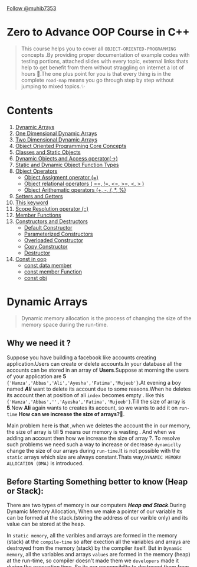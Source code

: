 <p align="center">
    <img src="/Some%20extra%20concepts/logo.jpg" style="height: 60vh; padding-left: 50vh;">
</p>

<!-- Place this tag where you want the button to render. -->

<a class="github-button" href="https://github.com/muhib7353" data-color-scheme="no-preference: light; light: light; dark: dark;" aria-label="Follow @muhib7353 on GitHub">Follow @muhib7353</a>

# Zero to Advance OOP Course in C++

> This course helps you to cover all `OBJECT-ORIENTED-PROGRAMMING` concepts .By providing proper documentation of example codes with testing portions, attached slides with every topic, external links thats help to get benefit from them without straggling on internet a lot of hours 🤔.The one plus point for you is that every thing is in the complete `road-map` means you go through step by step without jumping to mixed topics.✨

# Contents

1. [Dynamic Arrays](#dynamic-arrays)
2. [One Dimensional Dynamic Arrays](#one-dimensional-dynamic-arrays)
3. [Two Dimensional Dynamic Arrays](#two-dimensional-dynamic-arrays)
4. [Object Oriented Programming Core Concepts](#core-concepts)
5. [Classes and Static Objects](#classes-and-static-objects)
6. [Dynamic Objects and Access operator(->)](#dynamic-objects-and-access-operator)
7. [Static and Dynamic Object Function Types](#static-and-dynamic-object-function-types)
8. [Object Operators](#object-operators)
   - [Object Assigment operator (=)](#object-assignment-operater)
   - [Object relational operators ( ==, !=, <=, >=, <, > )](#object-relational-operaters)
   - [Object Arithematic operators (+, -, /, \*, %)](#object-arithematic-operators)
9. [Setters and Getters](#setters-and-getters)
10. [This keyword](#this-pointer-or-this-keyword-in-cpp)
11. [Scope Resolution operator (::)](#scope-resolution-operator)
12. [Member Functions](#member-functions)
13. [Constructors and Destructors](#constructors-and-destructors)
    - [Default Constructor]()
    - [Parameterized Constructors](#paramterized-constructor)
    - [Overloaded Constructor](#overloaded-constructor)
    - [Copy Constructor](#copy-constructor)
    - [Destructor](#destructors)
14. [Const in oop](#const-in-oop)
    - [const data member](#const-data-members)
    - [const member Function](#const-member-functions)
    - [const obj](#const-object)

# Dynamic Arrays

> Dynamic memory allocation is the process of changing the size of the memory space during the run-time.

## Why we need it ?

Suppose you have building a facebook like accounts creating application.Users can create or delete accounts.In your database all the accounts can be stored in an array of **Users**.Suppose
at morning the users of your application are **5** `{'Hamza','Abbas','Ali','Ayesha','Fatima','Mujeeb'}`.At evening a boy named **_Ali_** want to delete its account due to some reasons.When he deletes its account then at position of ali `index` becomes empty . like this `{'Hamza','Abbas','','Ayesha','Fatima','Mujeeb'}`.Till the size of array is **5**.Now **Ali** again wants to creates its account, so we wants to add it on `run-time` **How can we increase the size of arrays?🤔**.

Main problem here is that ,when we deletes the account the in our memory, the size of array is till **5** means our memory is wasting . And when we adding an account then how we increase the size of array ?. To resolve such problems we need such a way to increase or decrease `dynamiclly` change the size of our arrays during `run-time`.It is not possible with the `static` arrays which size are always constant.Thats way,`DYNAMIC MEMORY ALLOCATION (DMA)` is introduced.

## Before Starting Something better to know (Heap or Stack):

There are two types of memory in our computers **_Heap and Stack_**.During Dynamic Memory Allocation, When we make a pointer of our variable its can be formed at the stack.(storing the address of our varible only) and its value can be stored at the heap.

In `static memory`, all the varibles and arrays are formed in the memory (stack) at the `compile-time` so after exection all the variables and arrays are destroyed from the memory (stack) by the compiler itself.
But in `Dynamic memory`, all the variables and arrays `values` are formed in the memory (heap) at the run-time, so compiler doesn't made them we `developers` made it during the execuation time. So its our responsibilty to destroyed them from the memory after the completition of their tasks.Otherwise a problem named `memory-leakage` can be created and our program `crashes`.

One more important concept about the dynamic memory allocation.
In local functions we make a varaible and it goes out from the execuation stack after the calling .So we cannot use its value further more to to store its value we make a varaible on heap and ist pointer on the stack and return the pointer from the function and store its in to the main stack pointer varaible.Now your memory cannot be leakage.The main point is your pointer would never be became the dangling pointer. And your heap value can never be became without its pointer.

> Making a dynamic memory is called allocating the memory.
> Deleting a dynamic memory is called dellocating the memory.

## Dangling Pointer

A pointer whose is pointing to such memory in the haep which is not exist .

## One Dimensional Dynamic Arrays

**Firstly**, `allocating`, we make a pointer of our array at the stack that containes the address of the first element of our array.

<p align="center">
<img src="/Some%20extra%20concepts/codeSnaps/ptr.png" style="height: 40vh; padding-left: 50vh;">

 </p>

**Secondly**,we make a array at the heap by the `new` keyword.

<p align="center">
<img src="/Some%20extra%20concepts/codeSnaps/heap.png" style="height: 40vh; padding-left: 50vh;">

 </p>

**Thirdly**,perform your tasks.

<p align="center">
<img src="/Some%20extra%20concepts/codeSnaps/tasks.png" style="height: 50vh; padding-left: 50vh;">

 </p>

**At last**, `dellocating`, delete the array values at the heap by the `delete` keyword.And
make the pointer of our array `nullptr` so its pointing to nothing.

```cpp
#include <iostream>

using namespace std;

int main()
{
    int size = 5;
    int sum=0;

    //Allocating the memory
    int *arr = new int[size]{1,2,3,4,5};

    //sum of array
    for(int i=0;i<size;i++){
        sum+=arr[i];
    }
    cout<<"The sum of all the elements in the array is = "<<sum<<endl;

    //Delloacting the memory
    delete[] arr;
    arr = nullptr;

    return 0;
}
```

### How to change the size of our arrays at run-time ? or at execution time? How to increase or decrease the size of our arrays dynamically ? or at execution time?

**Firstly**, we made our array whose size we want to change dynamically.

<p align="center">
<img src="/Some%20extra%20concepts/codeSnaps/temp1.png" style="height: 40vh; padding-left: 50vh;">

 </p>

**Secondly**, we create an temp dyanmic 1D-Array.Whose size is the size thats we want after changing meanns `size+increaseNum` or `size+decreaseNum` .

<p align="center">
<img src="/Some%20extra%20concepts/codeSnaps/temp2.png" style="height: 40vh; padding-left: 50vh;">

 </p>

**Thirdly**, copy the array to tempArray.

<p align="center">
<img src="/Some%20extra%20concepts/codeSnaps/temp3.png" style="height: 50vh; padding-left: 50vh;">

 </p>

**At Last**, delete the array values from heap and mutate the array-pointer to the tempArray-pointer.And now you can mutate the size as `size+=num` (for-increaing) or `size-=num`(for-decreaing)

> Both our array and tempArray pointers in the stack pointing to the same changed tempArray values in the heap.

<p align="center">
<img src="/Some%20extra%20concepts/codeSnaps/temp4.png" style="height: 50vh; padding-left: 50vh;">

 </p>

**Now**,You can perform tasks, to the changed sized array ,after performing methods deallocate the aray and program happily finishes😊.(Problem-Solved,Hurray🥳)

```cpp
#include <iostream>
using namespace std;
int main()
{

    int size = 5;
    int *arr = new int[size]{1, 2, 3, 4, 5};

    int num;
    cout << "Enter the number how much size of array you wnat to cahnge :" << endl;
    cin >> num;

    int *temp = new int[size + num];
    for (int i = 0; i < size; i++)
    {
        temp[i] = arr[i];
    }

    //deleting the previous array
    delete[] arr;
    arr=temp;

    //giving values to increased indexs
    for(int i=size;i<size+num;i++){
        cin>>arr[i];
    }
    size+=num;

    delete[] arr;
    arr=nullptr;

    return 0;
}
```

# Boosted Material 1

- To Practice Questions Like ,insert,delete,shrink,add elements to the arrays dynamically
  see [1D-Arrays-Examples](</Object%20Oriented%20Programming/Step0_Dynamic%20Arrays/One%20Dimensional%20(1D)%20%20Dynamic%20Arrays/>)
- To Read more complexities about the dyanmic arrays read book pages from
  [LearnCpp](https://www.learncpp.com/cpp-tutorial/dynamic-memory-allocation-with-new-and-delete/)
- To get slides of dynamic memory [Dynamic Memory Allocation](/Some%20extra%20concepts/Slides/dynamicMemory.pdf)

## Two Dimensional Dynamic arrays

**Firtsly**, In Two Dimensional Dynamic arrays ,make an array of pointers (every element of array contaning the address of first element of each row of matrix) which is stored to the pointer in stack ,beacuse this pointer storing the address first pointer of array, so this pointer is the double pointer.

   <p align="center">
    <img src="/Some%20extra%20concepts/codeSnaps/2d-1.png" style="height: 40vh; padding-left: 50vh;">
 </p>
  **Secondly**, Make a new array on the heap (column) from the every element(single-pointer) of the pointers array,that conatain the address of the first element of it column on the stack.

   <p align="center">
    <img src="/Some%20extra%20concepts/codeSnaps/2d-2.png" style="height: 50vh; padding-left: 50vh;">
 </p>

**Thirdly**, Now our 2D-array is allocated.Now perform the all tasks on it.

   <p align="center">
    <img src="/Some%20extra%20concepts/codeSnaps/2d-3.png" style="height: 70vh; padding-left: 50vh;">
 </p>

**At Last**,Deallocate the firstly all the columns on the heap. Then delete the pointers array.
Then make the matrix pointer to null pointing to the nothing.

```cpp
#include <iostream>
using namespace std;
int main()
{
    int row = 3;
    int col = 3;

    int **matrix = new int *[row];
    for (int i = 0; i < row; i++)
    {
        matrix[i] = new int[col];
    }

    for (int i = 0; i < row; i++)
    {
        for (int j = 0; j < col; j++)
        {
            matrix[i][j] = (rand() % 10) + 1;
        }
    }

    for(int i=0;i<row;i++){
        delete[] matrix[i];
    }
    delete[] matrix;
    matrix=nullptr;

    return 0;
}
```

## How to change the size of rows or columns of 2D-arrays at run-time ? How to increase or decrease the size of 2D-arrays dynamically ?

You can understand the one example of how to increase the size of columns and then do others operations by following it.

### Steps:(To increase the rows dynamically)

**Firstly**: Make the new 2D-Dynamic array .

   <p align="center">
    <img src="/Some%20extra%20concepts/codeSnaps/temp2-1.png" style="height: 50vh; padding-left: 50vh;">
 </p>

**Secondly**: Make the `temp`2D-Dyanmic array.

   <p align="center">
    <img src="/Some%20extra%20concepts/codeSnaps/temp2-2.png" style="height: 60vh; padding-left: 50vh;">
 </p>

**Thirdly**: Copy the pervious 2d-array to temp array.Delete the previous 2D-Array.Give pointer of temp array to previous array.

   <p align="center">
    <img src="/Some%20extra%20concepts/codeSnaps/temp2-3.png" style="height: 70vh; padding-left: 50vh;">
 </p>

**At Last**: Add the new elements in the array .And finally dellocate the array.

```cpp
#include <iostream>
#include <iomanip>

using namespace std;

int main()
{
    int row=3;
    int col=3;

    //Allocating the memory
    int **matrix = new int *[row];
    for (int i = 0; i < row; i++)
    {
        matrix[i] = new int[col];
    }

   cout << "The random elements in the array :" << endl;
    for (int i = 0; i < row; i++)
    {
        // cout<<"Enter the row "<<i+1<<" :"<<endl;
        for (int j = 0; j < col; j++)
        {
            matrix[i][j] = (rand() % 10) + 1;
            // cin>>matrix[i][j];
        }
    }

   int num;
    cout << "Enter the number of rows that you want to increase:" << endl;
    cin >> num;

    //increase the size of the rows
    int **temp = new int *[row + num];
    for (int i = 0; i < row + num; i++)
    {
        temp[i] = new int[col];
    }
    for (int i = 0; i < row; i++)
    {
        for (int j = 0; j < col; j++)
        {
            temp[i][j] = matrix[i][j];
        }
    }
    for (int i = 0; i < row; i++)
    {
        delete[] matrix[i];
    }
    delete[] matrix;
    matrix = temp;


    //Entering elemenst in the increased rows
    for (int i = row; i < row + num; i++)
    {
        // cout<<"Enter the row "<<row+1<<" :"<<endl;
        for (int j = 0; j < col; j++)
        {
            matrix[i][j] = (rand() % (100 - 90)) + 1 + 90;
            // cin>>matrix[i][j];
        }
    }
    row += num;

   cout << "The elements in the array :" << endl;
    for (int i = 0; i < row; i++)
    {
        cout << left;
        for (int j = 0; j < col; j++)
        {
            cout << setw(5) << matrix[i][j];
        }
        cout << endl;
    }

    //dellocating the memory
    for (int i = 0; i < row; i++)
    {
        delete[] matrix[i];
    }
    delete[] matrix;
    matrix = nullptr;

    return 0;
}

```

## Boosted Material:

- To Practice Questions Like inrease and decrease rows or columns of the 2D-arrays dynamically
  see [1D-Arrays-Examples](</Object%20Oriented%20Programming/Step0_Dynamic%20Arrays/Two%20Dimensional%20(2D)%20%20Dynamic%20Arrays/>)
- To Read more complexities about the dyanmic arrays read book pages from
  [LearnCpp](https://www.learncpp.com/cpp-tutorial/dynamic-memory-allocation-with-new-and-delete/)
- To get slides of dynamic memory [Dynamic Memory Allocation](/Some%20extra%20concepts/Slides/dynamicMemory.pdf)

# Core Concepts

A langugae which containes these four segments is referrred as **_Object-Oriented-Programming_** language.

- ## Classes and object :
  Classes have no exixtence in the memeory,its only a blueprint.When we make an object of that class ,then it should having the some memeory.Class is an user defined-data-Type, called as **_ABSTRACT_DATA_TYPE_**.
- ## Data hiding and Encapsulation:
  Data is hided from every another object is data hiding .All the memebers of a class including data members and member functions are closed in a class like a capsule is referred to as Encapsulation.This feature opens the new term named as `Abstraction` means all the inner details are completetly ifnored and we focus on the working of the software.
- ## Inheritance:
  **_Do not reinvent the wheel_**.In programming the term used as : **Do not repeat the code⛔**.Inheritance has the code reuse-ability.Some features are inherited from the base class and given to the derived class.If any language does not support the inheritance then its not calle the Object oriented programming language its called the **\*Object-Based-Language**.
- ## Polymorphism
  Define as : Single interface having multiple functionalities.(same name different behaviour).
  It has two types :
  - Static
    Function overloading is done in static polymorphism.It has be achieved on the compile time also called the **_compile_time_binding_**.
  - Dynamic
    Function overriding is done in the dynamic polymorphism.It has be achieved on the run time also called the **_Run_Time_binding_**.

# Classes and Static Objects

[What are classes 👀 ❓](#classes-and-object)

## Basic Syntx of class:

  <p align="center">
    <img src="/Some%20extra%20concepts/codeSnaps/class1.png" style="height: 40vh; padding-left: 50vh;">
 </p>

## Basic Syntx of object:

  <p align="center">
    <img src="/Some%20extra%20concepts/codeSnaps/obj.png" style="height: 40vh; padding-left: 50vh;">
 </p>

we cannot access the dataMemebers of the class outside the class .Their members are by `default-private`.So when we want to access them .The error should come as

  <p align="center">
    <img src="/Some%20extra%20concepts/codeSnaps/error1.png" style="height: 40vh; padding-left: 50vh;">

> so when we want to access them outside the class,we use the `access-identifiers`.

## Access-Identifiers

There are there Access specifiers.

- ### Public
  Members declerad as private are only accessible within the class.
- ### Private
  Memebers of public are accessible from anywhere(accissble through the object).
- ### Protected
  Members are only accessible in child class.

Result:

<p align="center">
<img src="/Some%20extra%20concepts/codeSnaps/result_class.png" style="height: 60vh; padding-left: 50vh;">

### Note:

> The address of a class is same as the address of the first dataMemeber of the class

# Boosted Material 2

- To practice real-world examples [class and object examples](/Object%20Oriented%20Programming/Step1_Classes%20and%20objects/)
- To go through slides [Class and object slides](/Some%20extra%20concepts/Slides/classes.pdf)
- For reading more concepts explore this page [Deep learn class and objects](https://www.learncpp.com/cpp-tutorial/classes-and-class-members/)

# Dynamic Objects and Access Operator

Dynamic Objects means the pointer of that objects is on the stack and the whole object is on the heap. The name of the object is actually a pointer so means whenever we use the name of the class actually we refer the address of the object on the heap. So how we can access the data members and member functions of the object ,To refer the data members and the member functions of that class , we use the **access-operator** `->` instead of `(.)` **dot operator** .The access operator make a link between the heap and and stack .

### Understand by excample:

[How we make the dynamic objects of class and how to access their data members of taht dynamic object🙄❓](/Object%20Oriented%20Programming/Step1_Classes%20and%20objects/Basic%20Concepts%20building%20programs/6_DyanmicObjects_and_acessOperaters.cpp)

```cpp
#include <iostream>

using namespace std;

class algebra
{
public:
    int y;
    int x;
    int add;
};

int main()
{
    //Alloacting the memory
    algebra *sum = new algebra;

    //Arrow operaters pointing the members on the heap(->)
    sum->x = 3;
    sum->y = 4;
    sum->add = sum->x + sum->y;

    //Derefernce and userd the dot opearter(.)
    cout << "The sum of " << (*sum).x << " and " << (*sum).y << " = " << (*sum).add << endl;

    //delloacting the memory
    delete sum;
    sum=nullptr;

    return 0;
}
```

# Static and Dynamic Object Function Types:

Three type of functions can be implemented on the objects.

1. By passing object as a value
2. By passing object as a reference
3. By return object as a object

## 1.By passing object as a value

In `static` Pass objects into functions as an argument and use these parameters as a local object which has a complete access to the data members and member functions of the class same as for the argumentative object.

> The object which calls the functions is called the `Left_hand_side_object`.

We don't need to pass the two objects as the arguments beacuse L.H.S object is already exist ,and accessible to the class functions and we only need to pass the other funtions which is right hand side object.

In `Dyanmic` the copy of argumentative objects will not be made only the address of these objects will pass and dereferencing these adress and perform operations.

<p align="center">
    <img src="/Some%20extra%20concepts/codeSnaps/f-1.png" style="height: 50vh; padding-left: 50vh;">
 </p>

## 2.By passing object as a reference

In `static` When passing object as an argument to the function which recieveing it as a refernce parameter, then the copy of that object will not be produce.The address of this object will be use and its means any changing in data members or function members of the parameter object will aslo mutate the original argumentative object.
In `Dyanmic` the copy of argumentative objects will not be made only the address of these objects will pass ,so we will not have to use the refernce operator `&` , beacause already we pass the address `refernce` of the objects on the heap to function parameters As a result ,dereferencing these adresses and mutating the data memebers and member functions will mutate the original argumentative objects data members and member functions respectively.

<p align="center">
    <img src="/Some%20extra%20concepts/codeSnaps/f-2.png" style="height: 70vh; padding-left: 50vh;">
 </p>

## 3.By return object as a object

In `static` Return type of the function is a class name. When you manipulate some data and return a object made inside the function.
In `Dyanmic`,the returing object returns the only address of the making object not the object on the heap. beacuse when the function executes the making pointer will automatically goes out from the execuation stack. but the object on the heap is exixts . So just return the address of the making pointer.

> When an object is returned at compile-time it can be stored an anonymous varaible of same returning dataType and then assign it the varible on which the functions call this process is called the `RETURN_VALUE_OPTIMIZATION(RVO)`. And you when you run the program its destructor will be showed in the screen .

<p align="center">
    <img src="/Some%20extra%20concepts/codeSnaps/RVO.png" style="height: 50vh; padding-left: 50vh;">
 </p>

<p align="center">
    <img src="/Some%20extra%20concepts/codeSnaps/RVO-result.png" style="height: 50vh; padding-left: 50vh;">
 </p>
### Let understand by 😮 [dynamic-example](/Object%20Oriented%20Programming/Step1_Classes%20and%20objects/Basic%20Concepts%20building%20programs/6_DyanmicObjects_and_acessOperaters.cpp):

For static click [here](/Object%20Oriented%20Programming/Step1_Classes%20and%20objects/Basic%20Concepts%20building%20programs/7_staticObjectAndFunctions.cpp)

```cpp
/*Dynamic Objects when we pass to functions they always should be pass as by refernce
/*This code has three parts by three tests so you can uncommenntg the every test and check the outputs to understand
1:Pass by value  for dynamic objects
2:Pass by refernce for dynamic objects
3:Return value for dynamic objects
*/

#include <iostream>

using namespace std;

class algebra
{
private:
    int x;
    int y;

public:
    // setters
    void setX(int X) { x = X; }
    void setY(int Y) { y = Y; }
    void setData(int X, int Y)
    {
        x = X;
        y = Y;
    }

    // getters
    int getX() { return x; }
    int gety() { return y; }
    void getData()
    {
        cout << "x=" << x << endl;
        cout << "y=" << y << endl;
    }
};

// Functions

// 1:Pass by value
bool passByValue(algebra *A, algebra *B)
{
    return A->getX() != B->getX() ? true : false;
}

// 2:Pass by refernce
void update(algebra *A, algebra *B)
{
    B->setX(B->getX() + 100);
    B->setY(B->gety() + 100);
}

// 3:Return value
algebra *createCopy(algebra *A)
{
    algebra *copy = new algebra;

    copy->setX(A->getX());
    copy->setY(A->gety());

    return copy;
}
int main()
{
    algebra *obj1 = new algebra;
    algebra *obj2 = new algebra;

    obj1->setData(1, 2);
    obj2->setData(3, 4);

    // // Test:01
    // cout << passByValue(obj1, obj2);

    // //Test:02
    // cout << "Before passing obj2 as a pointer to update function : " << endl;
    // obj2->getData();
    // update(obj1, obj2);
    // cout << "After passing obj2 as a pointer to update function : " << endl;
    // obj2->getData();

    // //Test:03
    // cout << "The object members :" << endl;
    // algebra *copy=createCopy(obj1);
    // copy->getData();

    /*Results:Object’s data is always
    pass by reference through
    pointers*/

    return 0;
}
```

# Object Operators

These are object opertors:

- [Object Assigment operator (=)](#object-assignment-operater)
- [Object relational operators ( ==, !=, <=, >=, <, > )](#object-relational-operaters)
- [Object Arithematic operators (+, -, /, \*, %)](#object-arithematic-operator)

# Object Assignment operater

In generally, the assignment operator can be used to copy one thing into another. The data memebers of one object can be copied to another data members in two ways

> Only if member access specifier is public.

1.Member wise data Assignment

<p align="center">
    <img src="/Some%20extra%20concepts/codeSnaps/assignment-1.png" style="height: 50vh; padding-left: 50vh;">

 </p>
 
 2.Aggregate Wise data Assignment
        <p align="center">
    <img src="/Some%20extra%20concepts/codeSnaps/assignment-2.png" style="height: 50vh; padding-left: 50vh;">
 </p>
 
  ### Lets now understand by example 😍:
  [In C++ how the class data members of one object to be copied to the another object data memebers](/Object%20Oriented%20Programming/Step1_Classes%20and%20objects/Basic%20Concepts%20building%20programs/3_AssignmentOperater.cpp)

```cpp
#include <iostream>

using namespace std;

class algebra
{
public:
int x;
int y;

    void getData()
    {
        cout<<"The value of x ="<<x<<endl;
        cout<<"The value of y ="<<y<<endl;
    }

};

int main()
{
algebra obj1;
algebra \*obj2=new algebra;

    obj1.x=1;
    obj1.y=2;

    //MEMEBER WISE COPYING
    cout<<"\t\tMEMEBER WISE COPYING :"<<endl;
    obj2->x=obj1.x;
    obj2->y=obj1.y;

    cout<<"The values in object 1 : "<<endl;
    obj1.getData();
    cout<<"The values in object 2 : "<<endl;
    obj2->getData();

    // Aggregate WISE COPYING
    cout<<"\t\tAggregate WISE COPYING :"<<endl;
    (*obj2)=obj1;

    cout<<"The values in object 1 : "<<endl;
    obj1.getData();
    cout<<"The values in object 2 : "<<endl;
    obj2->getData();

    delete obj2;
    obj2=nullptr;

    return 0;

}

```

# Object Relational Operaters

Relational operators can be applied only on the varaibles that are made in functions. In objects you cannot apply directly these operaters on the object data members. It cannot be possible by `Member-Wise` or `Agreement-Wise`.

<p align="center">
    <img src="/Some%20extra%20concepts/codeSnaps/relational.png" style="height: 50vh; padding-left: 50vh;">
</p>

### Example :

[Can we compare the reational operaters (==,!=,<=,>=) to compare two object data members ?](/Object%20Oriented%20Programming/Step1_Classes%20and%20objects/Basic%20Concepts%20building%20programs/4_RelationalOpearter.cpp)

```cpp
#include<iostream>

using namespace std;

class algebra
{
public:
    int x;
    int y;
public:

    void setData(int xA,int yA)
    {
        x=xA;
        y=yA;
    }
    void getData()
    {
        cout<<"The value of  x = "<<x<<endl;
        cout<<"The value of  y = "<<y<<endl;
    }

    //getters
    int getX(){ return x;}
    int getY(){ return y;}
};
int main()
{
    algebra obj1;
    algebra *obj2=new algebra;

    obj1.setData(5,6);
    obj2->setData(6,5);

    //  //Test:01
    // cout<<obj1.getX()!=obj2->getX();
    // /*error: no match for 'operator!=' (operand types are 'std::basic_ostream<char>' and 'int')
    // cout<<obj1.getX()!=obj2->getX();*/

    //  //Test:02
    // cout<<*(obj2)==obj1;
    // //Compile time error Operation not defined

    // Results:So its mean we will never compare the data member wise or agrement wise
    delete obj2;
    obj2=nullptr;



    return 0;
}

```

# Object Arithematic Operators

Arithematic operators (+, -, /, \*, %) will be applicable only in member wise

<p align="center">
    <img src="/Some%20extra%20concepts/codeSnaps/arithematic-1.png" style="height: 50vh; padding-left: 50vh;">
</p>
 
  Cannot be applicable directly on the objects agreement wise.
<p align="center">
    <img src="/Some%20extra%20concepts/codeSnaps/arithematic-2.png" style="height: 60vh; padding-left: 50vh;">
</p>

> Use `Operator_Overloading` to apply these arithematic_operators on the objects directly.We will discuss this in later section [go_here](#).

### Example :

[Can we compare the use the arithematic operaters (+,-,\*,/,%) to perform arithematic calculations between two object data members ?](/Object%20Oriented%20Programming/Step1_Classes%20and%20objects/Basic%20Concepts%20building%20programs/5_ArithematicOpearter.cpp)

```cpp

#include<iostream>

using namespace std;

class algebra
{
public:
    int x;
    int y;
public:

    void setData(int xA,int yA)
    {
        x=xA;
        y=yA;
    }
    void getData()
    {
        cout<<"The value of  x = "<<x<<endl;
        cout<<"The value of  y = "<<y<<endl;
    }

    //getters
    int getX(){ return x;}
    int getY(){ return y;}
};
int main()
{
    algebra obj1;
    algebra *obj2=new algebra;

    obj1.setData(5,6);
    obj2->setData(1,2);

    //  //Test:01
    // //Member Wise
    // cout<<obj1.getX()+obj2->getX()<<endl;
    // cout<<obj1.getY()+obj2->getY()<<endl;

    //  //Test:02
    // //Agremeent Wise
    // cout<<*(obj2)+obj1<<endl;
    // //Compile time error Operation not defined


   //Results:We can perform the matematical opaertions on the object adat memebers only member wise not agremnet wise.

    delete obj2;
    obj2=nullptr;

    return 0;
}
```

# Setters and Getters

**_Why we need setters and getters_** ? What is the importance of getters and setters in real world?
Understand by exapmle ,in mobile phones when we want to increase the brightness of our mobile then can we go to the whole setting of the mobile and change it here **\*NO\*\*** .We only set the value of brightness same when we want to get the phone number of any person , we just search and get it.
Getters and setters are the same as , to retrieve the single dataMember or whole data member or to update them.

## Setters

> Used to set or update values of individual data members or a complete object.

### Basic Syntax:

- **_Void setVariableName (varaibleDataType parameterName){ variableName = ParameterName;}_**
   <p align="center">
   <img src="/Some%20extra%20concepts/codeSnaps/setters.png" style="height: 60vh; padding-left: 50vh;">
</p>

## Getters

> Used to get values of indiviual or complete object .

### Basic Syntax:

- **_returnType getVariableName (){ return variableName;}_**
     <p align="center">
     <img src="/Some%20extra%20concepts/codeSnaps/getters.png" style="height: 60vh; padding-left: 50vh;">
  </p>

  ## SetData and getData

  These are also the member functions of the class.They set the whole class data members and also get the data memebers of the whole class.

```cpp
/*Write a C++ program how to putData into dataMembers of a class that is private and getData from them
 */
#include <iostream>

using namespace std;

class algebra
{
private:
    int x;
    int y;
    float z;

public:
    void putData(int xA, int yA, int zA)
    {
        x = xA;
        y = yA;
        z = zA;
    }
    void getData()
    {
        cout<<"The value of x = "<<x<<endl;
        cout<<"The value of y = "<<y<<endl;
        cout<<"The value of z = "<<z<<endl;
    }
};

int main()
{
    algebra equation1;

    //Test 01:
    equation1.putData(1,2,3);
    equation1.getData();
    return 0;
}
```

### Practice exapmles:

- [Getters and Setters in C++ ](/Object%20Oriented%20Programming/Step1_Classes%20and%20objects/Basic%20Concepts%20building%20programs/2_gettersAndSetters.cpp)
- [getData and setData in C++ ](/Object%20Oriented%20Programming/Step1_Classes%20and%20objects/Basic%20Concepts%20building%20programs/1_getData_and_putData.cpp)

# This Pointer or This KeyWord in Cpp

IN C++ ,**This** is a pointer refer to the insatnce of the class. **This** is a pointer Single copy of this pointer is maintained at class level accessible in member functions only.
**This** pointer has two main functionalities:

1.When in memeber functions of the class ,the local variables name same as the `data-members` name.

<p align="center">
<img src="/Some%20extra%20concepts/codeSnaps/this1.png" style="height: 50vh; padding-left: 50vh;">

 </p>
 
2.Used to return the whole object from the member function. When you want to use the function chaining in objects.
In short,it can be used for the function calls chaining in which the local object returns the refernce of the single object and in function chaining it updates the every previous function value also.
<p align="center">
    <img src="/Some%20extra%20concepts/codeSnaps/this2.png" style="height: 70vh; padding-left: 50vh;">
 </p>
 
  ### Lets now understand by example 😍:
  [What is a this key Word in C++? Write a C++ program in which the setter function parameter name is same as the class data member name.What is the *this Pointer* in the C++ 😧?](/Object%20Oriented%20Programming/Step1_Classes%20and%20objects/Basic%20Concepts%20building%20programs/9_thisPointer.cpp)

```cpp
#include<iostream>

using namespace std;

class algebra
{
private:
    int x;
    int y;
public:
    //setters
    void setX(int x)
    {
       this->x=x;
    }
    void setY(int y)
    {
        this->y=y;
    }
    void setData(int x,int y)
    {
        this->x=x;
        this->y=y;
    }

    //getters
    int getX()
    {
        return x;
    }
    int getY()
    {
        return y;
    }
    void getData()
    {
        cout<<"The value of x = "<<x<<endl;
        cout<<"The value of y = "<<y<<endl;
    }

    //member functions
    algebra &value(int x)
    {
        this->x=x;
        return *this;
    }
    algebra &incrementValue(int y)
    {
        this->x++;
        this->y=y;
        return *this;
    }

};

int main()
{
    algebra obj1;
    algebra *obj2=new algebra;

    obj1.setData(1,2);
    obj2->setData(3,4);

    obj1.getData();
    obj2->getData();

    obj1.value(100).incrementValue(200);
    obj1.getData();//101,200--->chaining is sequential and the changes made to the object’s data members retains for further chaining calls.

    // obj1.setX(90).setY(900);// error: invalid use of 'void'


    return 0;
}
```

# Scope Resolution operator

## Defination:

> Scope Resolution operater (::) define the scope of anything at any place .Used to access the gloabal varables with the same name ,access the class memeber functions outside the the class ,usedin namespaces and in the inheritance

Suppose we have a class having 1000+ member functions our class size will become too springable 🥴 . And other problem is that suppose in your company your team fellow want to see your code he does't want to see your logics and how you write the code he/she just wnat to see what functionalities your class can do and think that your class has 2000+ member functions of different functionalities.In ecah member function you write the 1000+ lines of code.So showing every functionality name takes too much time🤧 and may be its a chance your team member beacome frustated 😡. As a result, **How to resolve these problems ?** The first answer involed in your brain is to make prototypes inside the class and make functions outside the class. Okay ! Thats good, lets try it

<p align="center">
    <img src="/Some%20extra%20concepts/codeSnaps/s-1.png" style="height: 70vh; padding-left: 50vh;">
 </p>

But the error should become :

```diff
- error: invalid use of 'this' in non-member function void setX(int x) { this->x = x; }
```

Beacuse, we know that all the data members and function members are developed public,private and protected only inside the class only accessible to them is protected or publc. And how can we refer that this function is a member function of that specific class.

How to resolve this error :

```diff
+ Use the Scope resolutioon opertor `::`  with the name of the class
```

_Means that this function has scope to that class_

<p align="center">
    <img src="/Some%20extra%20concepts/codeSnaps/s-2.png" style="height: 50vh; padding-left: 50vh;">
</p>

### Understand by complete [Scope-Resolution(::) Example](/Object%20Oriented%20Programming/Step1_Classes%20and%20objects/Basic%20Concepts%20building%20programs/10_scopeResolutionOperter.cpp) 😎:

```cpp
#include <iostream>

using namespace std;

class algebra
{
private:
   int x;
   int y;

public:
   // setters
   void setX(int);
   void setY(int);
   void setData(int, int);
   void setAlgebra(algebra);

   // getters
   int getX() const;
   int getY() const;
   void getData() const;
   algebra getAlgebra() const;

   // memberFunctions are here
   //.........
};

// SETTERS_scope_resolutions
void algebra::setX(int x) { this->x = x; }
void algebra::setY(int y) { this->y = y; }
void algebra::setData(int x, int y)
{
   this->x = x;
   this->y = y;
}
void algebra::setAlgebra(algebra obj)
{
   x = obj.x;
   y = obj.y;
}

// GETTERS_scope_resolutions
int algebra::getX() const { return x; }
int algebra::getY() const { return y; }
void algebra::getData() const
{
   cout << "The value of x = " << x << endl;
   cout << "The value of y = " << y << endl;
}
algebra algebra::getAlgebra() const
{
   return *this;
}

int main()
{
   algebra obj1;
   obj1.setData(1, 2);
   obj1.getData();

   algebra obj2;
   obj2.setAlgebra(obj1);
   obj2.getData();

   obj1.getAlgebra().setX(8);
   obj1.getData();

   return 0;
}
```

# Member Functions

You already know that we had already discussed the member functions, then what they are 🤔 ? Every class has such type of member functions :

- [Getters](#getters)
- [Setters](#setters)
- [Mutators](#setters)
- [Accessers](#getters)
- [Functionaliters](#functionaliters)
- Constructors
- Destructors
- Iterators
- Operators
  In all of above we have done `getters` and `setters`. `Mutators` and `Accessors` are same as `getters` and `setters` beacuse by using the `setters` we can have full access to the data memebers of the class to mutate them directly and sam for the `getters` we can have directly access to retrieve them.
  **NOW**,we will discuss about the **_Functionaliters_**( I think thats not make sense 😅, but according to me its very straightForward to understand).Others will be discuss in the coming points.

## Functionaliters :

> Main functions that perform some operations on the data are called fucntionaliters.
> Functions that perform some mathematical and other operations on the data memebers and show some output or help in other functions to perform functionalities.

### Let understand by example 🙂 :

[Write a c++ program in to find distance between two points and take third point and find from where the distance from third point is closest](/Object%20Oriented%20Programming/Step1_Classes%20and%20objects/Basic%20Concepts%20building%20programs/11_MemberFunctions.cpp)

```cpp
/*Write a c++ program in to find distance between two points and take third point and find from where the distance from third point is closest*/
#include <iostream>
#include <cmath>

using namespace std;

class algebra
{
public:
    // setters
    void setX(int);
    void setY(int);
    void setData(int, int);
    void setAlgebra(algebra);

    // getters
    int getX() const;
    int getY() const;
    void getData() const;
    algebra getAlgebra() const;

    // memberFunctions
    float calculateDistance(algebra);
    algebra closestPoint(algebra , algebra );

private:
    int x;
    int y;
};

// SETTERS_scope_resolutions
void algebra::setX(int x) { this->x = x; }
void algebra::setY(int y) { this->y = y; }
void algebra::setData(int x, int y)
{
    this->x = x;
    this->y = y;
}
void algebra::setAlgebra(algebra obj)
{
    x = obj.x;
    y = obj.y;
}

// GETTERS_scope_resolutions
int algebra::getX() const { return x; }
int algebra::getY() const { return y; }
void algebra::getData() const
{
    cout << "The value of x = " << x << endl;
    cout << "The value of y = " << y << endl;
}
algebra algebra::getAlgebra() const
{
    return *this;
}

// Member_Functions
float algebra::calculateDistance(algebra point)
{
    int d1 = point.x - x;
    int d2 = point.y - y;

    int temp = ((d1 * d1) + (d2 * d2));

    return sqrt(temp);
}

algebra algebra ::closestPoint(algebra p1, algebra p2)
{
    float d1 = calculateDistance(p1);
    float d2 = calculateDistance(p2);

    return d1 <= d2 ? p1 : p2;
}

int main()
{
    algebra point1, point2, point3;

    point1.setData(6, 9);
    point2.setData(12, 3);
    point3.setData(1, 15);

    cout << point1.calculateDistance(point2)<<endl;
    point1.closestPoint(point2,point3).getData();

    return 0;
}
```

# Now its Time for Boosted Material 3

## Go deep 🧐, learn deep 😎

- See basic concept based questions on `setters`, `getters`, `this->pointer`, `object operators` and `object functions` click [here](/Object%20Oriented%20Programming/Step1_Classes%20and%20objects/Basic%20Concepts%20building%20programs/)
- To get slides on these topics click [here](/Some%20extra%20concepts/Slides/memberFunctions.pdf)
- To read about them more briefy visit [here](https://learncpp.com)

# Constructors and Destructors

### Defination:

> It is a function.It does not have any `return type`(like int,void). It has same name as of its class.They can never be called instead(they can be more than two ) are called and executed automaticallu on the time of creation oof object.Their main purpose to initialze the data members of an object being created.

Every object will be called only once in its life by the constructor till it is destroyed.Compiler give us default constructor but ity initliaze the data members with teh garbage values. If any one of the constructor should be written then the compiler does not gives its default constructor Constructor are of three types:

- Deafult Constructor
- Parameterized Constructor
- Copy Constructor

## Default Constructor

Its parameters are empty and it can be called on the time of the object creation.

### Syntax:

 <p align="center">
    <img src="/Some%20extra%20concepts/codeSnaps/cons-1.png" style="height: 50vh; padding-left: 50vh;">
</p>
 
 ### Example:
 ```cpp
 /*Write a C++ program how to write the default constructors*/
#include <iostream>
using namespace std;
class algebra
{
private:
	int x;
	int y;
public:
	algebra();
	void setData(int, int);
	void getData();
};
//Default Constructor
algebra::algebra()
{
	x = 0;
	y = 0;
	cout << "Deafult Constructor should be called:" << endl;
}
void algebra ::setData(int x, int y)
{
	this->x = x;
	this->y = y;
}
void algebra ::getData()
{
	cout << "The value of x = " << x << endl;
	cout << "The value of y = " << y << endl;
}
int main()
{
	algebra obj1;
	obj1.setData(1, 2);
	obj1.getData();
	algebra obj2;
	obj2.getData();

    return 0;

}

````
## Paramterized Constructor:
  Constructors are `overloaded` like `function-overloading`. When there are more than one constructors in a class having different number of parameters are called overloaded or parameterized constructors.
 ### VIP Note:
  >When we call any constructor on an object.Then only that `one` constructor should be called the of constructors should be remain and not be called.

  ### Syntax:

<p align="center">
    <img src="/Some%20extra%20concepts/codeSnaps/cons-2.png" style="height: 50vh; padding-left: 50vh;">
</p>

  ### Example:

```cpp
/*Write a C++ program how to write the parameterized or overloaded constructors*/
#include <iostream>
using namespace std;
class algebra
{
private:
	int x;
	int y;
public:
	algebra();
    algebra(int,int);
	void setData(int, int);
	void getData();
};
//Default Constructor
algebra::algebra()
{
	x = 0;
	y = 0;
	cout << "Deafult Constructor should be called:" << endl;
}
//paremterized constructor
algebra::algebra(int x, int y)
{
    this->x = x;
    this->y = y;
    cout << "Parameterized Constructor should be called:" << endl;
}
void algebra ::setData(int x, int y)
{
	this->x = x;
	this->y = y;
}
void algebra ::getData()
{
	cout << "The value of x = " << x << endl;
	cout << "The value of y = " << y << endl;
}
int main()
{
	algebra obj1(1,2);
	obj1.getData();
	algebra obj2;
	obj2.getData();

    return 0;

}
````

# Copy constructor

Copy constructor can be used to copy the one object constructor to another object .In copy constructor the paremterized object should be called as a refernce. Otherwise it creates a problem of `recursion`. To undertsnad this ,suppose we equal the object_2 to object_1 then the copy constructor of object_2 should be called and it takes the object_1 as a parameter and this parameter object makes a copy of the object_1 so to make copy of object_1 again the `copy-constructor` should be called again and agin and this process comes into the `recusrion` (infinity) and our program crushes when the stack overflow. But there is another problem here if we pass the arguemtative object as a refence than there is a dangerous chance to mutate the data of this object beacuse we are passing it as reference to avoid these bugs we pass it as a `const` now its beacame impossible to mutate the original object.

### Note:

> Pass the copying object as a refernce `&`.
> Pass the copying object as a constant `const`.
> It uses copy data of an object `bit-by-bit`.

### Syntax:

<p align="center">
    <img src="/Some%20extra%20concepts/codeSnaps/cons-3.png" style="height: 50vh; padding-left: 50vh;">
</p>
### Example:

```cpp
/*Write a C++ program how to write the copy constructor constructors*/
#include <iostream>
using namespace std;
class algebra
{
private:
	int x;
	int y;
public:
	algebra();
    algebra(int,int);
    algebra(const algebra&);
	void setData(int, int);
	void getData();
};
//Default Constructor
algebra::algebra()
{
	x = 0;
	y = 0;
	cout << "Deafult Constructor should be called:" << endl;
}
//paremterized constructor
algebra::algebra(int x, int y)
{
    this->x = x;
    this->y = y;
    cout << "Parameterized Constructor should be called:" << endl;
}
//copy constructor
algebra::algebra(const algebra& temp)
{
    x=temp.x;
    y=temp.y;
    cout<<"Copy constructor should be called:"<<endl;
}
void algebra ::setData(int x, int y)
{
	this->x = x;
	this->y = y;
}
void algebra ::getData()
{
	cout << "The value of x = " << x << endl;
	cout << "The value of y = " << y << endl;
}
int main()
{

    //default
	algebra obj2;
	obj2.getData();
    //parametrized
	algebra obj1(1,2);
	obj1.getData();
    //copy
    algebra obj3=obj1;
    obj3.getData();
    algebra obj4(obj2);
    obj4.getData();

    return 0;

}
```

## Overloaded Constructor :

Overloaded Constrcutor is the sum of the deafult constructor and the parameterized constructor.

### Basic Syntax:

<p align="center">
    <img src="/Some%20extra%20concepts/codeSnaps/over.png" style="height: 50vh; padding-left: 50vh;">
</p>

Example:

```cpp
#include <iostream>
using namespace std;
class phoneDetails
{
private:
    string name;
    int  RAM;
    float processor;
    char battery;
public:
//==============================================
//Overloaded constructor
/*The sum of the
1-deafult constructor
2-Paramterized Constructor
*/
//==============================================
//overloaded Constructor
phoneDetails(string Name="NULL",int ram=0,float process=0.0,char batt=' ')
{
   name=Name;
   RAM=ram;
   processor=process;
   battery=batt;
}

//==============================================
//Copy constructor
//==============================================

phoneDetails(phoneDetails &mob)
{
   name=mob.name;
   RAM=mob.RAM;
   processor=mob.processor;
   battery=mob.battery;
}

void getData();

//==============================================
//Calling destructor
//==============================================

~phoneDetails()
{
    cout<<"Destructor has been called:"<<endl;
}

};

//==============================================
//Accessing the functions of the class outside the class
//==============================================

void phoneDetails::getData()
{
   cout<<"The name of the Phone = "<<name<<endl;
   cout<<"The Ram of the Phone = "<<RAM<<endl;
   cout<<"The Processor of the Phone = "<<processor<<endl;
   cout<<"The Battery of the Phone = "<<battery<<endl;
}

//Main
int main()
{
    phoneDetails d1;//deafult constructor
    phoneDetails d2("Iphone",8,2.8,'1');//parameterized constructor
    phoneDetails d3(d2);//copy constructor

    d1.getData();
    d2.getData();
    d3.getData();

    return 0;
}
```

## Destructors:

### Defination:

> To destroy the object and free the memory.Same syntax as a constructors.Destructors cannot be overloaded since it is destroying the object and no parameter is required.It destroys the every object when the main function is executed. Executes when teh object goes out of scope.Just use the `telda(~)` sign with the destructo to distinguish it between the deafult constructor and the destructor.

### Synatx:

   <p align="center">
    <img src="/Some%20extra%20concepts/codeSnaps/des.png" style="height: 50vh; padding-left: 50vh;">
</p>

### Example:

```cpp
/*Write a C++ program how to write the destructors*/
#include <iostream>
using namespace std;
class algebra
{
private:
	int x;
	int y;
public:
	algebra();
    algebra(int,int);
    algebra(const algebra&);
	void setData(int, int);
	void getData();
    ~algebra();
};
//Default Constructor
algebra::algebra()
{
	x = 0;
	y = 0;
	cout << "Deafult Constructor should be called:" << endl;
}
//paremterized constructor
algebra::algebra(int x, int y)
{
    this->x = x;
    this->y = y;
    cout << "Parameterized Constructor should be called:" << endl;
}
//copy constructor
algebra::algebra(const algebra& temp)
{
    x=temp.x;
    y=temp.y;
    cout<<"Copy constructor should be called:"<<endl;
}
void algebra ::setData(int x, int y)
{
	this->x = x;
	this->y = y;
}
void algebra ::getData()
{
	cout << "The value of x = " << x << endl;
	cout << "The value of y = " << y << endl;
}
//destructor
algebra::~algebra()
{
    cout<<"Destructor should be called"<<endl;
}
int main()
{

    //default
	algebra obj2;
	obj2.getData();
    //parametrized
	algebra obj1(1,2);
	obj1.getData();
    //copy
    algebra obj3=obj1;
    obj3.getData();
    algebra obj4(obj2);
    obj4.getData();

    return 0;

}
```

# Boosted Material 4

## Go deep 🧐 ,learn Deep 🤓

- To get the briefly explained and good UI slides on the constructors and destructors get [here](/Some%20extra%20concepts/Slides/constructorsAndDestructors.pdf)
- To get the practice programs step by step for constructors and destructors get [here](/Object%20Oriented%20Programming/Step2_Constructors%20and%20destructors/)
- To study more abou t the constructors and destructors go [here](https://www.learncpp.com/cpp-tutorial/constructors/)

# Objects Arrays

Every object are same as the simple arrays on each index contain object class. On the time of creation of the objects array the `default_constructors` should be called.

## Syntax:

Basic syntax for the decalaration and initailzation of objects with the default values by calling different constructors :

  <p align="center">
    <img src="/Some%20extra%20concepts/codeSnaps/arrays.png" style="height: 50vh; padding-left: 50vh;">
 </p>

- On `0` index initilize the object with the default construtor.
- On `1` index initilize the object with the parameterized construtor.
- On `2` index initilize the object with the copy construtor.

Accessing of these objects is same as the simple arrays `dot(.) operator` for the static arrays and `spread(->) operator` for the dynamic arrays.

  <p align="center">
    <img src="/Some%20extra%20concepts/codeSnaps/dot.png" style="height: 70vh; padding-left: 50vh;">
 </p>

# Const in oop

## Const Data Members

### Defination

> The `data members`,state or properties whose value can not be changed during execution time and require value at time upon intialization .

### Note

> You can not left const memmber uninitialized,otherwise it will cause error!

### Ways to declare and initialize


1.  Initializing at time of declarartion.But keep in reminder that some compilers does not allow
    initialazation of const like this way.



 <p align="center">
    <img src="/Some%20extra%20concepts/codeSnaps/constdatamember.png" style="height: 70vh; padding-left: 50vh;">
 </p>

2)Initializing in `Initializer list` of `constructors`

 <p align="center">
    <img src="/Some%20extra%20concepts/codeSnaps/connst_In_initializerlist.png" style="height: 70vh; padding-left: 50vh;">
</p>

### Example Code

```cpp
#include<iostream>
using namespace std;

class Student
{
	String name;

	// 1) initializing const member at time of creation
	const int Id=1;
	const double CNIC;

public:
	// 2)initializing const member in member initialization list
	Student():CNIC(123-456789-123) {}

};
```

## Const Member functions

### Defination

> Tese are `member functions` of class which allow only _memory reading_.It simply means we can not change any `data member` of class either const or non-const `data member` in Const member functions.The can be accessed by both `const object` and `non-const object`.

### Note

> `constructors` are also _special member functions_ of class but it is not allowed to make constructors const functions.

<p align="center">
    <img src="/Some%20extra%20concepts/codeSnaps/const_functionn.png" style="height: 70vh; padding-left: 50vh;">
</p>

### Example code

```cpp

#include<iostream>
using namespace std;

class Student
{
	String name;
	const int Id = 1;

public:

	//-----Getters/Accessors----
	string getName() const
	{
		//Here if you try to modify data member name,it will cause error although it is non-const
		// like:
		// name="Waleed";
      return name;

	}
	int getId() const
	{
		//Here if you try to modify data member Id,it will cause error
		// like:
		// Id=9;
      return Id;

	}

};
int main()
{
	Student student_1;
	Student const  student_2;

	//Accessing constant function by Non const-object
	student_1.getId();

	//Accessing constant function by const-object
	student_2.getId();

}

```

## Const Object

### Defination

> Tese are `objects` of class which allow only **memory reading**.It simply means we can not change any `data member` of class either const or non-const `data member`.

### Note

> const objects give their `refrence` to only const member functions/behaviours.

<p align="center">
    <img src="/Some%20extra%20concepts/codeSnaps/const_obj.png" style="height: 70vh; padding-left: 50vh;">
</p>

```cpp


#include<iostream>
using namespace std;

class Student
{
	String name;
	const int Id = 1;

public:

	//-----Getters/Accessors----

	string getName()
	{

      return name;

	}
	int getId() const
	{

      return Id;

	}


};
int main()
{

Student const Student_1;
	//getId is constant member function,Therfore const
    //obj studen_1 give its refrence
	Student_1.getId();



	//getName is not_ constant member function,Therfore const
    //obj studen_1 does not give  its refrence
   //  Error---> Student_1.getName();


}
```

# Static Kewword With Classes

### Defination

> Using the static keyword on a local variable changes its duration from **automatic duration** to **static duration**. This means the variable is now created at the start of the program, and destroyed at the end of the program (just like a global variable). As a result, the static variable will retain its value even after it goes out of scope!

Static kewword has two uses with class which are following below:
- `static data member`
- `static function`

## Static Data member

### Defination

> Static Data members in `Classes` are actually belong to respective Class not to the object,it means it works like `Global Variable` for the `class` and `class objects`.

#### Declaration and defination of static Data member

- static members are declared *inside* the `Class`
- static members are defined *outside* the `Class`

##### Reason of Defining outside the class 😉

> It makes a sense because static data member belong to class and its memory allocated once but imagin if it is defined inside class so whenever the object of class is being made,everytime memory allocated wich is not allowed

<p align="center">
    <img src="/Some%20extra%20concepts/codeSnaps/staticdatamember.png" style="height: 70vh; padding-left: 50vh;">
</p>

##### Best Practice 👀

> It is best practice to access static data member by class name with scope resolution (::) operartor rather than by accessing object with memory access/dot operattor (.).

<p align="center">
    <img src="/Some%20extra%20concepts/codeSnaps/staticdatamember_define.png" style="height: 70vh; padding-left: 50vh;">
</p>

##### Tips 😎

<p align="center">
    <img src="/Some%20extra%20concepts/codeSnaps/staticdatamember_const.png" style="height: 70vh; padding-left: 50vh;">
</p>

### Example code

```cpp
#include<iostream>
using namespace std;

class Circle
{
	int radius;
	static const float Pi;

public:
	//------Mutator/setter-------------
	void setRadius(int radius)
	{
		this->radius = radius;
	}

	//-----Getter/Accessor--------------
	int getRadius() const
	{
		return radius;
	}


	//-----member function-----------
	double calculateArea()
	{
		return Pi * (radius * radius);
	}



};

int main()
{
	Circle circle_1;
	circle_1.setRadius(5);

	cout << circle_1.calculateArea();
}
```


